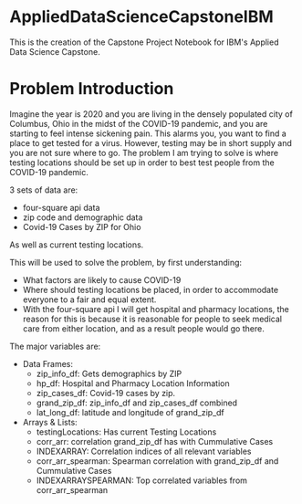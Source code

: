 # AppliedDataScienceCapstoneIBM
This is the creation of the Capstone Project Notebook for IBM's Applied Data Science Capstone.


# Problem Introduction
Imagine the year is 2020 and you are living in the densely populated city of Columbus, Ohio in the midst of the COVID-19 pandemic, and you are starting to feel intense sickening pain. This alarms you, you want to find a place to get tested for a virus. However, testing may be in short supply and you are not sure where to go. The problem I am trying to solve is where testing locations should be set up in order to best test people from the COVID-19 pandemic. 

3 sets of data are: 
- four-square api data
- zip code and demographic data
- Covid-19 Cases by ZIP for Ohio 

As well as current testing locations.
 
This will be used to solve the problem, by first understanding:
- What factors are likely to cause COVID-19
- Where should testing locations be placed, in order to accommodate everyone to a fair and equal extent.
- With the four-square api I will get hospital and pharmacy locations, the reason for this is because it is reasonable for people to seek medical care from either location, and as a result people would go there.

The major variables are:
- Data Frames:
	- zip_info_df: Gets demographics by ZIP
	- hp_df: Hospital and Pharmacy Location Information
	- zip_cases_df: Covid-19 cases by zip.
	- grand_zip_df: zip_info_df and zip_cases_df combined
	- lat_long_df: latitude and longitude of grand_zip_df
- Arrays & Lists:
	- testingLocations: Has current Testing Locations
	- corr_arr: correlation grand_zip_df has with Cummulative Cases
	- INDEXARRAY: Correlation indices of all relevant variables
	- corr_arr_spearman: Spearman correlation with grand_zip_df and Cummulative Cases
	- INDEXARRAYSPEARMAN: Top correlated variables from corr_arr_spearman
